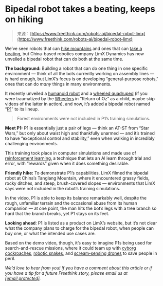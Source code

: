 <!--yml
category: 未分类
date: 2024-05-29 12:46:34
-->

# Bipedal robot takes a beating, keeps on hiking

> 来源：[https://www.freethink.com/robots-ai/bipedal-robot-limx](https://www.freethink.com/robots-ai/bipedal-robot-limx)

We’ve seen robots that can [hike mountains](https://www.freethink.com/hard-tech/robot-dog) and ones that can [take a beating](https://youtu.be/rVlhMGQgDkY?si=FKZhJfj3GfokGfbO&t=105), but China-based robotics company LimX Dynamics has now unveiled a bipedal robot that can do both at the same time.

**The background:** Building a robot that can do one thing in one specific environment — think of all the bots currently working on assembly lines — is hard enough, but LimX’s focus is on developing “general-purpose robots,” ones that can do *many* things in many environments.

It recently unveiled a [humanoid robot](https://medium.com/@limxdynamics/limx-dynamics-unveils-dynamic-testing-of-humanoid-robot-achieving-real-time-perceptive-stair-51d37b0cc6a5) and a [wheeled quadruped](https://medium.com/@limxdynamics/limx-dynamics-launches-its-first-wheeled-quadruped-achieving-breakthrough-in-application-of-legged-8f5a56a1a51a) (if you were traumatized by the [Wheelers](https://disney.fandom.com/wiki/Wheelers) in “Return of Oz” as a child, maybe skip videos of the latter in action), and now, it’s added a bipedal robot named “[P1](https://medium.com/@limxdynamics/limx-dynamics-biped-robot-p1-conquers-the-wild-based-on-reinforcement-learning-253ad33eaca6)” to its lineup.

> Forest environments were not included in P1’s training simulations.

**Meet P1:** P1 is essentially just a pair of legs — think an AT-ST from “Star Wars,” but only about waist high and thankfully unarmed — and it’s trained to have “exceptional control and stability,” even when walking in incredibly challenging environments.

This training took place in computer simulations and made use of [reinforcement learning](https://www.freethink.com/hard-tech/reinforcement-learning-for-robots), a technique that lets an AI learn through trial and error, with “rewards” given when it does something desirable.

**Friendly hike:** To demonstrate P1’s capabilities, LimX filmed the bipedal robot at China’s Tanglang Mountain, where it encountered grassy fields, rocky ditches, and steep, brush-covered slopes — environments that LimX says were not included in the robot’s training simulations.

In the video, P1 is able to keep its balance remarkably well, despite the rough, unfamiliar terrain and the occasional abuse from its human companion — at one point, the man hits the bot’s legs with a tree branch so hard that the branch breaks, yet P1 stays on its feet.

**Looking ahead**: P1 is listed as a product on LimX’s website, but it’s not clear what the company plans to charge for the bipedal robot, when people can buy one, or what the intended use cases are.

Based on the demo video, though, it’s easy to imagine P1s being used for search-and-rescue missions, where it could team up with [cyborg cockroaches](https://www.freethink.com/hard-tech/insect-drones-cockroach), [robotic snakes](https://www.freethink.com/series/uprising/search-and-rescue-robots), and [scream-sensing drones](https://www.freethink.com/hard-tech/search-and-rescue-drone) to save people in peril.

*We’d love to hear from you! If you have a comment about this article or if you have a tip for a future Freethink story, please email us at* [*[email protected]*](/cdn-cgi/l/email-protection#483c21383b082e3a2d2d3c20212623662b2725)*.*